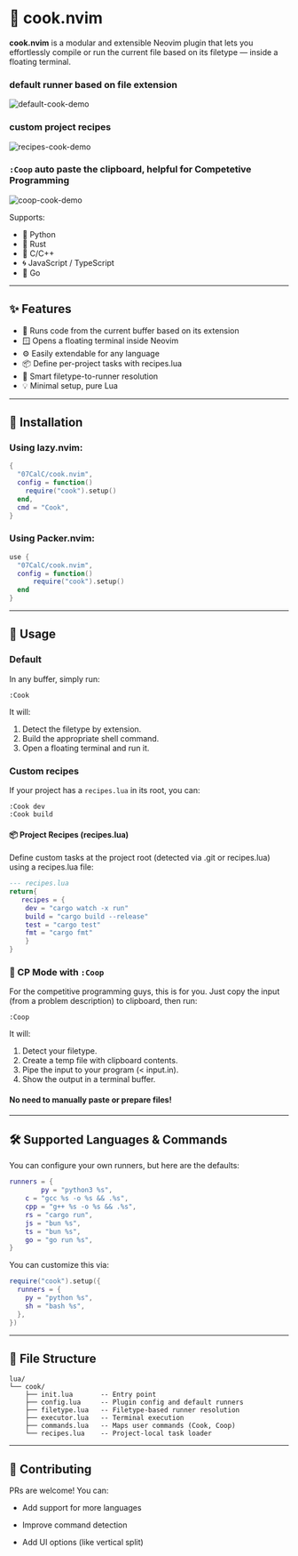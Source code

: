 # 🍳 cook.nvim

**cook.nvim** is a modular and extensible Neovim plugin that lets you effortlessly compile or run the current file based on its filetype — inside a floating terminal.

### default runner based on file extension
![default-cook-demo](https://github.com/user-attachments/assets/9564866f-8345-4b3f-9a5d-73b5de85676d)
### custom project recipes
![recipes-cook-demo](https://github.com/user-attachments/assets/cb05b37e-b741-4928-883c-26a8780f05f8)
### `:Coop` auto paste the clipboard, helpful for Competetive Programming
![coop-cook-demo](https://github.com/user-attachments/assets/fe9dc656-0c1c-4206-84a0-7767f20ef92f)


Supports:
- 🐍 Python
- 🦀 Rust
- 🧠 C/C++
- 🌀 JavaScript / TypeScript
- 🦫 Go

---

## ✨ Features

- 📂 Runs code from the current buffer based on its extension
- 🪟 Opens a floating terminal inside Neovim
- ⚙️ Easily extendable for any language
- 📦 Define per-project tasks with recipes.lua
- 🧠 Smart filetype-to-runner resolution
- 💡 Minimal setup, pure Lua

---

## 🚀 Installation

### Using **lazy.nvim**:

```lua
{
  "07CalC/cook.nvim",
  config = function()
    require("cook").setup()
  end,
  cmd = "Cook",
}
```

### Using **Packer.nvim**:

```lua
use {
  "07CalC/cook.nvim",
  config = function()
      require("cook").setup()
  end
}
```

---

## 🔧 Usage

### Default 
In any buffer, simply run:
```vim
:Cook
```
It will:
1. Detect the filetype by extension.
2. Build the appropriate shell command.
3. Open a floating terminal and run it.



### Custom recipes
If your project has a `recipes.lua` in its root, you can:
```vim
:Cook dev
:Cook build
```

#### 📦 Project Recipes (recipes.lua)
Define custom tasks at the project root (detected via .git or recipes.lua) using a recipes.lua file:
```lua
--- recipes.lua
return{
   recipes = {
	dev = "cargo watch -x run"
	build = "cargo build --release"
	test = "cargo test"
	fmt = "cargo fmt"
	}
}
```



### 🧠 CP Mode with `:Coop`
For the competitive programming guys, this is for you.
Just copy the input (from a problem description) to clipboard, then run:
```vim
:Coop
```
It will:
1. Detect your filetype.
2. Create a temp file with clipboard contents.
3. Pipe the input to your program (< input.in).
4. Show the output in a terminal buffer.

#### No need to manually paste or prepare files!
---

## 🛠️ Supported Languages & Commands
You can configure your own runners, but here are the defaults:
```lua
runners = {
        py = "python3 %s",
	c = "gcc %s -o %s && .%s",
	cpp = "g++ %s -o %s && .%s",
	rs = "cargo run",
	js = "bun %s",
	ts = "bun %s",
	go = "go run %s",
}
```
You can customize this via:
```lua
require("cook").setup({
  runners = {
    py = "python %s",
    sh = "bash %s",
  },
})
```

---

## 📁 File Structure
```text
lua/
└── cook/
    ├── init.lua       -- Entry point
    ├── config.lua     -- Plugin config and default runners
    ├── filetype.lua   -- Filetype-based runner resolution
    ├── executor.lua   -- Terminal execution
    ├── commands.lua   -- Maps user commands (Cook, Coop) 
    └── recipes.lua    -- Project-local task loader
```

---

## 🙌 Contributing
PRs are welcome! You can:

  - Add support for more languages

  - Improve command detection

  -  Add UI options (like vertical split)
